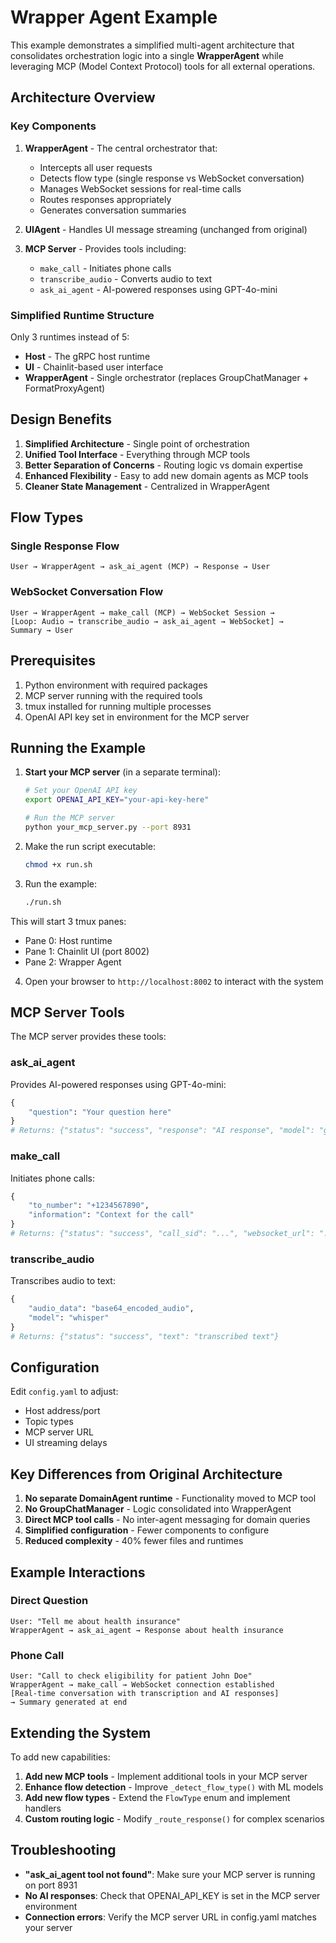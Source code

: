 # Wrapper Agent Example

This example demonstrates a simplified multi-agent architecture that consolidates orchestration logic into a single **WrapperAgent** while leveraging MCP (Model Context Protocol) tools for all external operations.

## Architecture Overview

### Key Components

1. **WrapperAgent** - The central orchestrator that:

   - Intercepts all user requests
   - Detects flow type (single response vs WebSocket conversation)
   - Manages WebSocket sessions for real-time calls
   - Routes responses appropriately
   - Generates conversation summaries

2. **UIAgent** - Handles UI message streaming (unchanged from original)

3. **MCP Server** - Provides tools including:
   - `make_call` - Initiates phone calls
   - `transcribe_audio` - Converts audio to text
   - `ask_ai_agent` - AI-powered responses using GPT-4o-mini

### Simplified Runtime Structure

Only 3 runtimes instead of 5:

- **Host** - The gRPC host runtime
- **UI** - Chainlit-based user interface
- **WrapperAgent** - Single orchestrator (replaces GroupChatManager + FormatProxyAgent)

## Design Benefits

1. **Simplified Architecture** - Single point of orchestration
2. **Unified Tool Interface** - Everything through MCP tools
3. **Better Separation of Concerns** - Routing logic vs domain expertise
4. **Enhanced Flexibility** - Easy to add new domain agents as MCP tools
5. **Cleaner State Management** - Centralized in WrapperAgent

## Flow Types

### Single Response Flow

```
User → WrapperAgent → ask_ai_agent (MCP) → Response → User
```

### WebSocket Conversation Flow

```
User → WrapperAgent → make_call (MCP) → WebSocket Session →
[Loop: Audio → transcribe_audio → ask_ai_agent → WebSocket] →
Summary → User
```

## Prerequisites

1. Python environment with required packages
2. MCP server running with the required tools
3. tmux installed for running multiple processes
4. OpenAI API key set in environment for the MCP server

## Running the Example

1. **Start your MCP server** (in a separate terminal):

   ```bash
   # Set your OpenAI API key
   export OPENAI_API_KEY="your-api-key-here"

   # Run the MCP server
   python your_mcp_server.py --port 8931
   ```

2. Make the run script executable:

   ```bash
   chmod +x run.sh
   ```

3. Run the example:
   ```bash
   ./run.sh
   ```

This will start 3 tmux panes:

- Pane 0: Host runtime
- Pane 1: Chainlit UI (port 8002)
- Pane 2: Wrapper Agent

4. Open your browser to `http://localhost:8002` to interact with the system

## MCP Server Tools

The MCP server provides these tools:

### ask_ai_agent

Provides AI-powered responses using GPT-4o-mini:

```python
{
    "question": "Your question here"
}
# Returns: {"status": "success", "response": "AI response", "model": "gpt-4o-mini"}
```

### make_call

Initiates phone calls:

```python
{
    "to_number": "+1234567890",
    "information": "Context for the call"
}
# Returns: {"status": "success", "call_sid": "...", "websocket_url": "..."}
```

### transcribe_audio

Transcribes audio to text:

```python
{
    "audio_data": "base64_encoded_audio",
    "model": "whisper"
}
# Returns: {"status": "success", "text": "transcribed text"}
```

## Configuration

Edit `config.yaml` to adjust:

- Host address/port
- Topic types
- MCP server URL
- UI streaming delays

## Key Differences from Original Architecture

1. **No separate DomainAgent runtime** - Functionality moved to MCP tool
2. **No GroupChatManager** - Logic consolidated into WrapperAgent
3. **Direct MCP tool calls** - No inter-agent messaging for domain queries
4. **Simplified configuration** - Fewer components to configure
5. **Reduced complexity** - 40% fewer files and runtimes

## Example Interactions

### Direct Question

```
User: "Tell me about health insurance"
WrapperAgent → ask_ai_agent → Response about health insurance
```

### Phone Call

```
User: "Call to check eligibility for patient John Doe"
WrapperAgent → make_call → WebSocket connection established
[Real-time conversation with transcription and AI responses]
→ Summary generated at end
```

## Extending the System

To add new capabilities:

1. **Add new MCP tools** - Implement additional tools in your MCP server
2. **Enhance flow detection** - Improve `_detect_flow_type()` with ML models
3. **Add new flow types** - Extend the `FlowType` enum and implement handlers
4. **Custom routing logic** - Modify `_route_response()` for complex scenarios

## Troubleshooting

- **"ask_ai_agent tool not found"**: Make sure your MCP server is running on port 8931
- **No AI responses**: Check that OPENAI_API_KEY is set in the MCP server environment
- **Connection errors**: Verify the MCP server URL in config.yaml matches your server
